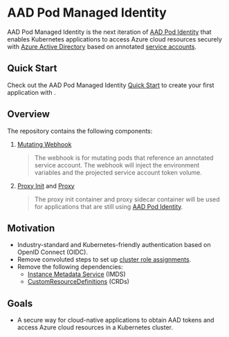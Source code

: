 # AAD Pod Managed Identity

AAD Pod Managed Identity is the next iteration of [AAD Pod Identity][1] that enables Kubernetes applications to access Azure cloud resources securely with [Azure Active Directory][2] based on annotated [service accounts][3].

## Quick Start

Check out the AAD Pod Managed Identity [Quick Start][4] to create your first application with .

## Overview

The repository contains the following components:

1.  [Mutating Webhook][5]
    > The webhook is for mutating pods that reference an annotated service account. The webhook will inject the environment variables and the projected service account token volume.

2.  [Proxy Init][6] and [Proxy][7]
    > The proxy init container and proxy sidecar container will be used for applications that are still using [AAD Pod Identity][1].

## Motivation

*   Industry-standard and Kubernetes-friendly authentication based on OpenID Connect (OIDC).
*   Remove convoluted steps to set up [cluster role assignments][8].
*   Remove the following dependencies:
    *   [Instance Metadata Service][9] (IMDS)
    *   [CustomResourceDefinitions][10] (CRDs)

## Goals

*   A secure way for cloud-native applications to obtain AAD tokens and access Azure cloud resources in a Kubernetes cluster.

<!-- - Ensure backward compatibility when upgrading from [AAD Pod Identity](https://github.com/Azure/aad-pod-identity). -->

[1]: https://github.com/Azure/aad-pod-identity

[2]: https://azure.microsoft.com/en-us/services/active-directory/

[3]: https://kubernetes.io/docs/tasks/configure-pod-container/configure-service-account/

[4]: https://azure.github.io/aad-pod-managed-identity/quick-start.html

[5]: https://azure.github.io/aad-pod-managed-identity/concepts.html#mutating-webhook

[6]: https://azure.github.io/aad-pod-managed-identity/concepts.html#proxy-init

[7]: https://azure.github.io/aad-pod-managed-identity/concepts.html#proxy

[8]: https://azure.github.io/aad-pod-identity/docs/getting-started/role-assignment/

[9]: https://docs.microsoft.com/en-us/azure/virtual-machines/windows/instance-metadata-service?tabs=windows

[10]: https://kubernetes.io/docs/concepts/extend-kubernetes/api-extension/custom-resources/#customresourcedefinitions
